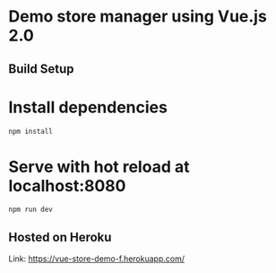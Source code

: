 # Demo store manager using Vue.js 2.0

## Build Setup

# Install dependencies
```
npm install
```

# Serve with hot reload at localhost:8080
```
npm run dev
```

## Hosted on Heroku
Link: https://vue-store-demo-f.herokuapp.com/
